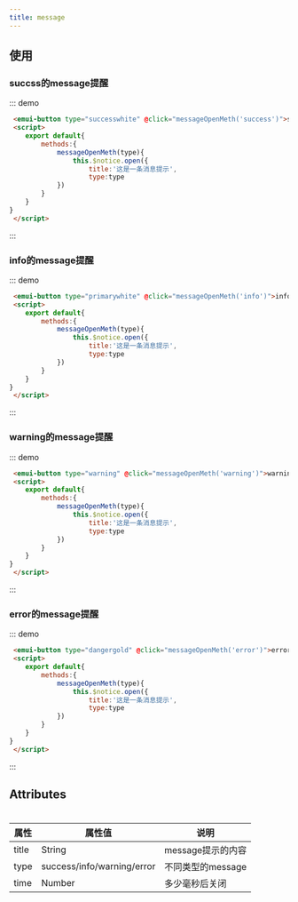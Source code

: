 ```yaml
---
title: message
---
```


## 使用
### succss的message提醒
::: demo
```html
 <emui-button type="successwhite" @click="messageOpenMeth('success')">success的消息提示</emui-button>
 <script>
    export default{
        methods:{
            messageOpenMeth(type){
                this.$notice.open({
                    title:'这是一条消息提示',
                    type:type
            })
        }
    }
}
 </script>

```
:::
### info的message提醒
::: demo
```html
 <emui-button type="primarywhite" @click="messageOpenMeth('info')">info的消息提示</emui-button>
 <script>
    export default{
        methods:{
            messageOpenMeth(type){
                this.$notice.open({
                    title:'这是一条消息提示',
                    type:type
            })
        }
    }
}
 </script>

```
:::
### warning的message提醒
::: demo
```html
 <emui-button type="warning" @click="messageOpenMeth('warning')">warning的消息提示</emui-button>
 <script>
    export default{
        methods:{
            messageOpenMeth(type){
                this.$notice.open({
                    title:'这是一条消息提示',
                    type:type
            })
        }
    }
}
 </script>

```
:::
### error的message提醒
::: demo
```html
 <emui-button type="dangergold" @click="messageOpenMeth('error')">error的消息提示</emui-button>
 <script>
    export default{
        methods:{
            messageOpenMeth(type){
                this.$notice.open({
                    title:'这是一条消息提示',
                    type:type
            })
        }
    }
}
 </script>

```
:::
## Attributes
# 

| 属性  | 属性值                     | 说明              |
| ----- | -------------------------- | ----------------- |
| title | String                     | message提示的内容 |
| type  | success/info/warning/error | 不同类型的message |
| time  | Number                     | 多少毫秒后关闭    |


